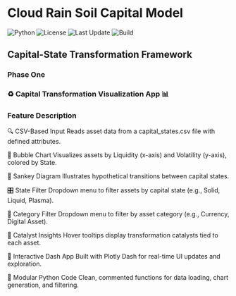 # Cloud Rain Soil Capital Model  
![Python](https://img.shields.io/badge/Python-3.8%2B-blue)
![License](https://img.shields.io/badge/License-MIT-green)
![Last Update](https://img.shields.io/badge/Updated-March_2025-orange)
![Build](https://img.shields.io/badge/Build-Passing-brightgreen)  

## Capital-State Transformation Framework

### Phase One

### ♻️ Capital Transformation Visualization App 📊 

### Feature	Description  

🔍 CSV-Based Input	Reads asset data from a capital_states.csv file with defined attributes.  

🌈 Bubble Chart	Visualizes assets by Liquidity (x-axis) and Volatility (y-axis), colored by State.  

🔗 Sankey Diagram	Illustrates hypothetical transitions between capital states.

🎛 State Filter	Dropdown menu to filter assets by capital state (e.g., Solid, Liquid, Plasma).  

🧭 Category Filter	Dropdown menu to filter by asset category (e.g., Currency, Digital Asset).  

🧠 Catalyst Insights	Hover tooltips display transformation catalysts tied to each asset.  

🚀 Interactive Dash App	Built with Plotly Dash for real-time UI updates and exploration.  

🔧 Modular Python Code	Clean, commented functions for data loading, chart generation, and filtering.  


